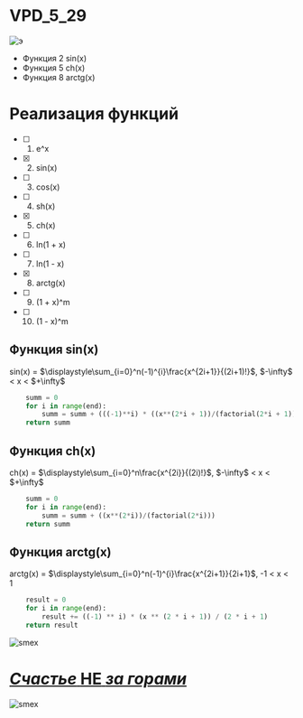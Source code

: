 # VPD_5_29

![э](https://psv4.userapi.com/s/v1/d/__GfMLJOQLVr1hvHY-jaXBtcfa-qHVsru0P685odvCJ0nAvJ5S68yJYHQ9418J6VGrtIvUR2DIPF62iG9C1cVpAIrc_c0xXVtHiBmcmrU_xzDPE_-bAdmA/ba9a1041-aedf-4322-b8bf-39c3c46a9e7e.jpg)

- Функция 2 sin(x)
- Функция 5 ch(x)
- Функция 8 arctg(x) 

# Реализация функций

- [ ] 1. e^x
- [x] 2. sin(x)
- [ ] 3. cos(x)
- [ ] 4. sh(x)
- [x] 5. ch(x)
- [ ] 6. ln(1 + x)
- [ ] 7. ln(1 - x)
- [x] 8. arctg(x)
- [ ] 9. (1 + x)^m
- [ ] 10. (1 - x)^m

## Функция sin(x)

sin(x) = $\displaystyle\sum_{i=0}^n\(-1)^{i}\frac{x^{2i+1}}{(2i+1)!}\$,   $-\infty\$ < x < $+\infty\$

``` python
    summ = 0
    for i in range(end):
        summ = summ + (((-1)**i) * ((x**(2*i + 1))/(factorial(2*i + 1))))
    return summ
```

## Функция ch(x)

ch(x) = $\displaystyle\sum_{i=0}^n\frac{x^{2i}}{(2i)!}\$,   $-\infty\$ < x < $+\infty\$

``` python
    summ = 0
    for i in range(end):
        summ = summ + ((x**(2*i))/(factorial(2*i)))
    return summ
```

## Функция arctg(x)

arctg(x) = $\displaystyle\sum_{i=0}^n\(-1)^{i}\frac{x^{2i+1}}{2i+1}\$,   -1 < x < 1

``` python
    result = 0
    for i in range(end):
        result += ((-1) ** i) * (x ** (2 * i + 1)) / (2 * i + 1)
    return result
```

![smex](https://sun9-21.userapi.com/impg/0I6dJOR3TLsBhPP0NKUUis7nFM2DqN1CFzJjmA/_-cz5X9pqNc.jpg?size=735x716&quality=95&sign=82246d7f06b2963f10ddf510ed58e360&type=album)

# [_Счастье_ __НЕ__ _за горами_](https://youtu.be/UZB-klaKXII?si=81QckuRa_3ImRyf2)
![smex](https://sun9-55.userapi.com/impg/H6IGeV57A4Y4039Xa4F-FJz0tF2lC1GIJL1SfQ/TFW6wt4dMsI.jpg?size=620x310&quality=96&sign=ab69e4d9fa775bf72d64c329a76a643b&type=album)
